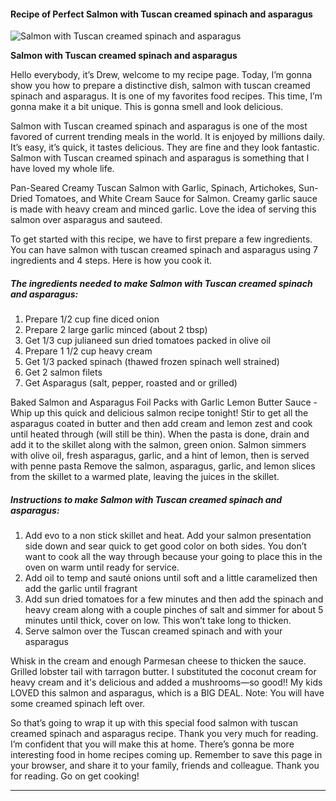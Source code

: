             

#### Recipe of Perfect Salmon with Tuscan creamed spinach and asparagus

![Salmon with Tuscan creamed spinach and asparagus](https://img-global.cpcdn.com/recipes/91cf00e4253df401/751x532cq70/salmon-with-tuscan-creamed-spinach-and-asparagus-recipe-main-photo.jpg)

**Salmon with Tuscan creamed spinach and asparagus**

Hello everybody, it’s Drew, welcome to my recipe page. Today, I’m gonna show you how to prepare a distinctive dish, salmon with tuscan creamed spinach and asparagus. It is one of my favorites food recipes. This time, I’m gonna make it a bit unique. This is gonna smell and look delicious.

Salmon with Tuscan creamed spinach and asparagus is one of the most favored of current trending meals in the world. It is enjoyed by millions daily. It’s easy, it’s quick, it tastes delicious. They are fine and they look fantastic. Salmon with Tuscan creamed spinach and asparagus is something that I have loved my whole life.

Pan-Seared Creamy Tuscan Salmon with Garlic, Spinach, Artichokes, Sun-Dried Tomatoes, and White Cream Sauce for Salmon. Creamy garlic sauce is made with heavy cream and minced garlic. Love the idea of serving this salmon over asparagus and sauteed.

To get started with this recipe, we have to first prepare a few ingredients. You can have salmon with tuscan creamed spinach and asparagus using 7 ingredients and 4 steps. Here is how you cook it.

##### The ingredients needed to make Salmon with Tuscan creamed spinach and asparagus:

1.  Prepare 1/2 cup fine diced onion
2.  Prepare 2 large garlic minced (about 2 tbsp)
3.  Get 1/3 cup julianeed sun dried tomatoes packed in olive oil
4.  Prepare 1 1/2 cup heavy cream
5.  Get 1/3 packed spinach (thawed frozen spinach well strained)
6.  Get 2 salmon filets
7.  Get Asparagus (salt, pepper, roasted and or grilled)

Baked Salmon and Asparagus Foil Packs with Garlic Lemon Butter Sauce - Whip up this quick and delicious salmon recipe tonight! Stir to get all the asparagus coated in butter and then add cream and lemon zest and cook until heated through (will still be thin). When the pasta is done, drain and add it to the skillet along with the salmon, green onion. Salmon simmers with olive oil, fresh asparagus, garlic, and a hint of lemon, then is served with penne pasta Remove the salmon, asparagus, garlic, and lemon slices from the skillet to a warmed plate, leaving the juices in the skillet.

##### Instructions to make Salmon with Tuscan creamed spinach and asparagus:

1.  Add evo to a non stick skillet and heat. Add your salmon presentation side down and sear quick to get good color on both sides. You don’t want to cook all the way through because your going to place this in the oven on warm until ready for service.
2.  Add oil to temp and sauté onions until soft and a little caramelized then add the garlic until fragrant
3.  Add sun dried tomatoes for a few minutes and then add the spinach and heavy cream along with a couple pinches of salt and simmer for about 5 minutes until thick, cover on low. This won’t take long to thicken.
4.  Serve salmon over the Tuscan creamed spinach and with your asparagus

Whisk in the cream and enough Parmesan cheese to thicken the sauce. Grilled lobster tail with tarragon butter. I substituted the coconut cream for heavy cream and it's delicious and added a mushrooms—so good!! My kids LOVED this salmon and asparagus, which is a BIG DEAL. Note: You will have some creamed spinach left over.

So that’s going to wrap it up with this special food salmon with tuscan creamed spinach and asparagus recipe. Thank you very much for reading. I’m confident that you will make this at home. There’s gonna be more interesting food in home recipes coming up. Remember to save this page in your browser, and share it to your family, friends and colleague. Thank you for reading. Go on get cooking!

* * *
